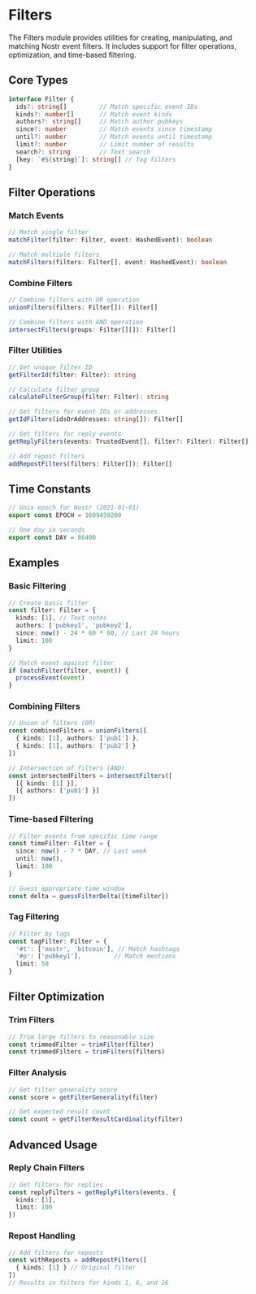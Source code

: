 # Filters

The Filters module provides utilities for creating, manipulating, and matching Nostr event filters.
It includes support for filter operations, optimization, and time-based filtering.

## Core Types

```typescript
interface Filter {
  ids?: string[]         // Match specific event IDs
  kinds?: number[]       // Match event kinds
  authors?: string[]     // Match author pubkeys
  since?: number         // Match events since timestamp
  until?: number         // Match events until timestamp
  limit?: number         // Limit number of results
  search?: string        // Text search
  [key: `#${string}`]: string[] // Tag filters
}
```

## Filter Operations

### Match Events
```typescript
// Match single filter
matchFilter(filter: Filter, event: HashedEvent): boolean

// Match multiple filters
matchFilters(filters: Filter[], event: HashedEvent): boolean
```

### Combine Filters
```typescript
// Combine filters with OR operation
unionFilters(filters: Filter[]): Filter[]

// Combine filters with AND operation
intersectFilters(groups: Filter[][]): Filter[]
```

### Filter Utilities
```typescript
// Get unique filter ID
getFilterId(filter: Filter): string

// Calculate filter group
calculateFilterGroup(filter: Filter): string

// Get filters for event IDs or addresses
getIdFilters(idsOrAddresses: string[]): Filter[]

// Get filters for reply events
getReplyFilters(events: TrustedEvent[], filter?: Filter): Filter[]

// Add repost filters
addRepostFilters(filters: Filter[]): Filter[]
```

## Time Constants

```typescript
// Unix epoch for Nostr (2021-01-01)
export const EPOCH = 1609459200

// One day in seconds
export const DAY = 86400
```

## Examples

### Basic Filtering

```typescript
// Create basic filter
const filter: Filter = {
  kinds: [1], // Text notes
  authors: ['pubkey1', 'pubkey2'],
  since: now() - 24 * 60 * 60, // Last 24 hours
  limit: 100
}

// Match event against filter
if (matchFilter(filter, event)) {
  processEvent(event)
}
```

### Combining Filters

```typescript
// Union of filters (OR)
const combinedFilters = unionFilters([
  { kinds: [1], authors: ['pub1'] },
  { kinds: [1], authors: ['pub2'] }
])

// Intersection of filters (AND)
const intersectedFilters = intersectFilters([
  [{ kinds: [1] }],
  [{ authors: ['pub1'] }]
])
```

### Time-based Filtering

```typescript
// Filter events from specific time range
const timeFilter: Filter = {
  since: now() - 7 * DAY, // Last week
  until: now(),
  limit: 100
}

// Guess appropriate time window
const delta = guessFilterDelta([timeFilter])
```

### Tag Filtering

```typescript
// Filter by tags
const tagFilter: Filter = {
  '#t': ['nostr', 'bitcoin'], // Match hashtags
  '#p': ['pubkey1'],         // Match mentions
  limit: 50
}
```

## Filter Optimization

### Trim Filters
```typescript
// Trim large filters to reasonable size
const trimmedFilter = trimFilter(filter)
const trimmedFilters = trimFilters(filters)
```

### Filter Analysis
```typescript
// Get filter generality score
const score = getFilterGenerality(filter)

// Get expected result count
const count = getFilterResultCardinality(filter)
```

## Advanced Usage

### Reply Chain Filters
```typescript
// Get filters for replies
const replyFilters = getReplyFilters(events, {
  kinds: [1],
  limit: 100
})
```

### Repost Handling
```typescript
// Add filters for reposts
const withReposts = addRepostFilters([
  { kinds: [1] } // Original filter
])
// Results in filters for kinds 1, 6, and 16
```
